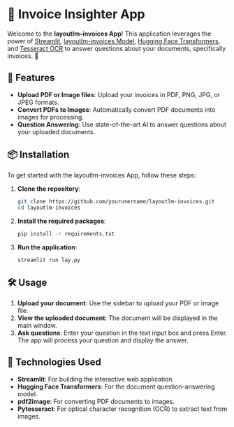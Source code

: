 # 📄 Invoice Insighter App

Welcome to the **layoutlm-invoices App**! This application leverages the power of [Streamlit](https://streamlit.io/), [layoutlm-invoices Model](https://huggingface.co/impira/layoutlm-invoices), [Hugging Face Transformers](https://huggingface.co/transformers/), and [Tesseract OCR](https://github.com/tesseract-ocr/tesseract) to answer questions about your documents, specifically invoices. 🚀

## 🌟 Features

- **Upload PDF or Image files**: Upload your invoices in PDF, PNG, JPG, or JPEG formats.
- **Convert PDFs to Images**: Automatically convert PDF documents into images for processing.
- **Question Answering**: Use state-of-the-art AI to answer questions about your uploaded documents.

## 📦 Installation

To get started with the layoutlm-invoices App, follow these steps:

1. **Clone the repository**:
    ```bash
    git clone https://github.com/yourusername/layoutlm-invoices.git
    cd layoutlm-invoices
    ```

2. **Install the required packages**:
    ```bash
    pip install -r requirements.txt
    ```

3. **Run the application**:
    ```bash
    streamlit run lay.py
    ```

## 🛠️ Usage

1. **Upload your document**: Use the sidebar to upload your PDF or image file.
2. **View the uploaded document**: The document will be displayed in the main window.
3. **Ask questions**: Enter your question in the text input box and press Enter. The app will process your question and display the answer.

## 🧠 Technologies Used

- **Streamlit**: For building the interactive web application.
- **Hugging Face Transformers**: For the document question-answering model.
- **pdf2image**: For converting PDF documents to images.
- **Pytesseract**: For optical character recognition (OCR) to extract text from images.
